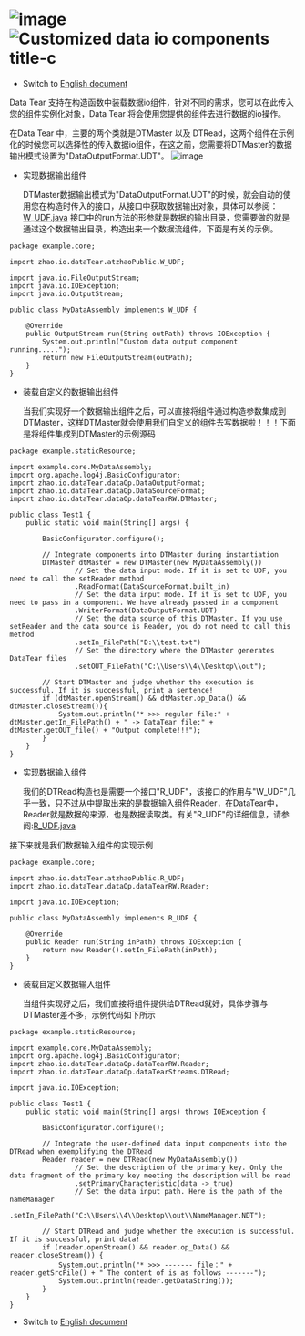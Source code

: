 # ![image](https://user-images.githubusercontent.com/113756063/193436880-7a0ee80e-dc44-485d-863e-d9f2133dc79f.png) ![Customized data io components title-c](https://user-images.githubusercontent.com/113756063/193436868-dadd6230-25ae-4251-aed5-d7359ee0a7cd.png)

- Switch to [English document](https://github.com/BeardedManZhao/dataTear/blob/main/KnowledgeDocument/Customized%20data%20io%20components.md)

Data Tear 支持在构造函数中装载数据io组件，针对不同的需求，您可以在此传入您的组件实例化对象，Data Tear 将会使用您提供的组件去进行数据的io操作。

在Data Tear 中，主要的两个类就是DTMaster 以及 DTRead，这两个组件在示例化的时候您可以选择性的传入数据io组件，在这之前，您需要将DTMaster的数据输出模式设置为"DataOutputFormat.UDT"。
![image](https://user-images.githubusercontent.com/113756063/193394129-1dbf3983-5e8d-461b-82ec-398c6860a2b1.png)

- 实现数据输出组件

  DTMaster数据输出模式为"DataOutputFormat.UDT"的时候，就会自动的使用您在构造时传入的接口，从接口中获取数据输出对象，具体可以参阅：[W_UDF.java](https://github.com/BeardedManZhao/dataTear/blob/main/src_code/src/main/java/zhao/io/dataTear/atzhaoPublic/W_UDF.java)
接口中的run方法的形参就是数据的输出目录，您需要做的就是通过这个数据输出目录，构造出来一个数据流组件，下面是有关的示例。
```
package example.core;

import zhao.io.dataTear.atzhaoPublic.W_UDF;

import java.io.FileOutputStream;
import java.io.IOException;
import java.io.OutputStream;

public class MyDataAssembly implements W_UDF {

    @Override
    public OutputStream run(String outPath) throws IOException {
        System.out.println("Custom data output component running.....");
        return new FileOutputStream(outPath);
    }
}
```
- 装载自定义的数据输出组件
 
  当我们实现好一个数据输出组件之后，可以直接将组件通过构造参数集成到DTMaster，这样DTMaster就会使用我们自定义的组件去写数据啦！！！下面是将组件集成到DTMaster的示例源码
```
package example.staticResource;

import example.core.MyDataAssembly;
import org.apache.log4j.BasicConfigurator;
import zhao.io.dataTear.dataOp.DataOutputFormat;
import zhao.io.dataTear.dataOp.DataSourceFormat;
import zhao.io.dataTear.dataOp.dataTearRW.DTMaster;

public class Test1 {
    public static void main(String[] args) {

        BasicConfigurator.configure();

        // Integrate components into DTMaster during instantiation
        DTMaster dtMaster = new DTMaster(new MyDataAssembly())
                // Set the data input mode. If it is set to UDF, you need to call the setReader method
                .ReadFormat(DataSourceFormat.built_in)
                // Set the data input mode. If it is set to UDF, you need to pass in a component. We have already passed in a component
                .WriterFormat(DataOutputFormat.UDT)
                // Set the data source of this DTMaster. If you use setReader and the data source is Reader, you do not need to call this method
                .setIn_FilePath("D:\\test.txt")
                // Set the directory where the DTMaster generates DataTear files
                .setOUT_FilePath("C:\\Users\\4\\Desktop\\out");

        // Start DTMaster and judge whether the execution is successful. If it is successful, print a sentence!
        if (dtMaster.openStream() && dtMaster.op_Data() && dtMaster.closeStream()){
            System.out.println("* >>> regular file:" + dtMaster.getIn_FilePath() + " -> DataTear file:" + dtMaster.getOUT_file() + "Output complete!!!");
        }
    }
}
```

- 实现数据输入组件 
 
  我们的DTRead构造也是需要一个接口"R_UDF"，该接口的作用与"W_UDF"几乎一致，只不过从中提取出来的是数据输入组件Reader，在DataTear中，Reader就是数据的来源，也是数据读取类。有关"R_UDF"的详细信息，请参阅:[R_UDF.java](https://github.com/BeardedManZhao/dataTear/blob/main/src_code/src/main/java/zhao/io/dataTear/atzhaoPublic/R_UDF.java)

接下来就是我们数据输入组件的实现示例
```
package example.core;

import zhao.io.dataTear.atzhaoPublic.R_UDF;
import zhao.io.dataTear.dataOp.dataTearRW.Reader;

import java.io.IOException;

public class MyDataAssembly implements R_UDF {

    @Override
    public Reader run(String inPath) throws IOException {
        return new Reader().setIn_FilePath(inPath);
    }
}
```
- 装载自定义数据输入组件
  
  当组件实现好之后，我们直接将组件提供给DTRead就好，具体步骤与DTMaster差不多，示例代码如下所示
```
package example.staticResource;

import example.core.MyDataAssembly;
import org.apache.log4j.BasicConfigurator;
import zhao.io.dataTear.dataOp.dataTearRW.Reader;
import zhao.io.dataTear.dataOp.dataTearStreams.DTRead;

import java.io.IOException;

public class Test1 {
    public static void main(String[] args) throws IOException {

        BasicConfigurator.configure();

        // Integrate the user-defined data input components into the DTRead when exemplifying the DTRead
        Reader reader = new DTRead(new MyDataAssembly())
                // Set the description of the primary key. Only the data fragment of the primary key meeting the description will be read
                .setPrimaryCharacteristic(data -> true)
                // Set the data input path. Here is the path of the nameManager
                .setIn_FilePath("C:\\Users\\4\\Desktop\\out\\NameManager.NDT");

        // Start DTRead and judge whether the execution is successful. If it is successful, print data!
        if (reader.openStream() && reader.op_Data() && reader.closeStream()) {
            System.out.println("* >>> ------- file：" + reader.getSrcFile() + " The content of is as follows -------");
            System.out.println(reader.getDataString());
        }
    }
}
```
- Switch to [English document](https://github.com/BeardedManZhao/dataTear/blob/main/KnowledgeDocument/Customized%20data%20io%20components.md)
